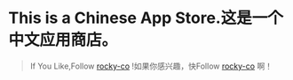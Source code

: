 # This is a Chinese App Store.这是一个中文应用商店。 
> If You Like,Follow [rocky-co](https://github.com/rocky-co) !如果你感兴趣，快Follow [rocky-co](https://github.com/rocky-co) 啊！
